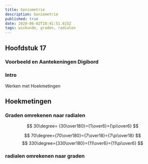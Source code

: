 ```yaml
---
title: Goniometrie
description: Goniemetrie
published: true
date: 2020-06-02T18:41:51.615Z
tags: wiskunde, graden, radialen
---
```


## Hoofdstuk 17
### Voorbeeld en Aantekeningen Digibord


### Intro
Werken met Hoekmetingen

## Hoekmetingen
### Graden omrekenen naar radialen

$$
30\degree= {30\over180}={1\over6}={\pi\over6}
$$

$$
70\degree={70\over180}={7\over18}={7\pi\over18}
$$
$$
330\degree={330\over180}={11\over6}={11\pi\over6}
$$

### radialen omrekenen naar graden

